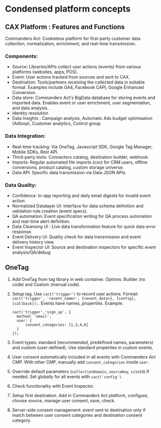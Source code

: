 # Condensed platform concepts

## CAX Platform : Features and Functions

Commanders Act: Cookieless platform for first-party customer data collection, normalization, enrichment, and real-time transmission.

### Components:

* Source: Libraries/APIs collect user actions (events) from various platforms (websites, apps, POS).
* Event: User actions tracked from sources and sent to CAX.
* Destination: Tools/partners receiving the collected data in suitable format. Examples include GA4, Facebook CAPI, Google Enhanced Conversion.
* Data store: Commanders Act's BigData database for storing events and imported data. Enables event or user enrichment, user segmentation, and data analysis.
* Identity resolution
* Data Insights : Campaign analysis, Automatic Ads budget optimisation (Adloop), Customer analytics, Control group

### Data Integration:

* Real-time tracking: Via OneTag, Javascript SDK, Google Tag Manager, Mobile SDKs, Rest API.
* Third-party tools: Connectors catalog, destination builder, webhook.
* Imports: Regular automated file imports (csv) for CRM users, offline conversions, product catalog, custom storage universe.
* Data API: Specific data transmission via Data JSON APIs.

### Data Quality:

* Confidence: In-app reporting and daily email digests for invalid event action.
* Normalized Datalayer UI: Interface for data schema definition and validation rule creation (event specs).
* QA automation: Event specification writing for QA process automation and real-time alert definition.
* Data Cleansing UI : Live data transformation feature for quick data error response.
* Event Delivery UI: Quality check for data transmission and event delivery history view.
* Event Inspector UI: Source and destination inspectors for specific event analysis/QA/debug

## OneTag

1. Add OneTag from tag library in web container. Options: Builder (no code) and Custom (manual code).
2.  Setup tag. Use `cact('trigger')` to record user actions. Format: `cact('trigger', '<event_name>', {<event_data>}, [config], [callback]);`. Events have names, properties. Example:&#x20;

    ```
    cact('trigger','sign_up', {
      method: 'email', 
      user: {
          consent_categories: [1,3,4,6]
      }
    });
    ```
3. Event types: standard (recommended, predefined names, parameters) and custom (user-defined). Use standard properties in custom events.
4. User consent automatically included in all events with Commanders Act CMP. With other CMP, manually add `consent_categories` inside `user`.
5. Override default parameters (`collectionDomain`, `sourceKey`, `siteId`) if needed. Set globally for all events with `cact('config')`.
6. Check functionality with Event Inspector.
7. Setup first destination. Add in Commanders Act platform, configure, choose source, manage user consent, save, check.
8. Server-side consent management: event sent to destination only if match between user consent categories and destination consent category.
